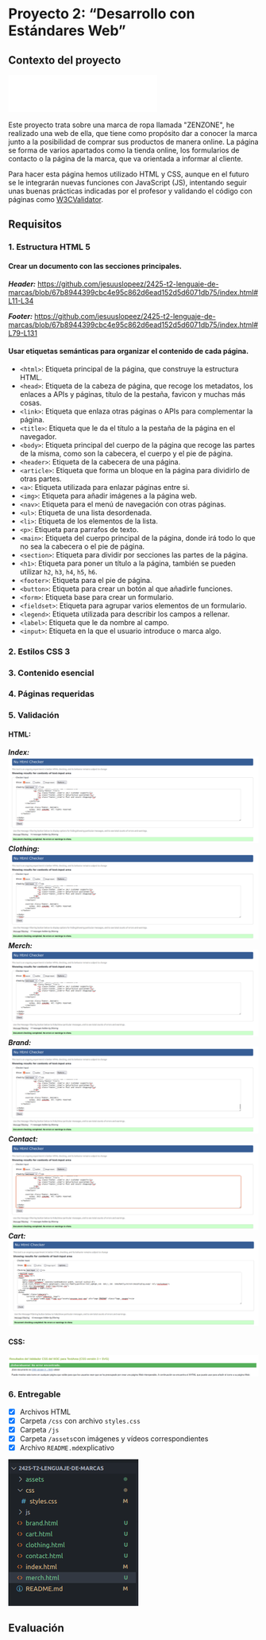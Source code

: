 # **Proyecto 2: “Desarrollo con Estándares Web”**
## Contexto del proyecto
<img src="assets/zenzone-text.png" width="300" height="75" alt="Descripción de la imagen">  

Este proyecto trata sobre una marca de ropa llamada "ZENZONE", he realizado una web de ella, que tiene como propósito dar a conocer la marca junto a la posibilidad de comprar sus productos de manera online. La página se forma de varios apartados como la tienda online, los formularios de contacto o la página de la marca, que va orientada a informar al cliente.

Para hacer esta página hemos utilizado HTML y CSS, aunque en el futuro se le integrarán nuevas funciones con JavaScript (JS), intentando seguir unas buenas prácticas indicadas por el profesor y validando el código con páginas como [W3CValidator](https://validator.w3.org/).


## Requisitos
### 1. Estructura HTML 5
#### Crear un documento con las secciones principales.  
***Header:***
https://github.com/jesuuslopeez/2425-t2-lenguaje-de-marcas/blob/67b8944399cbc4e95c862d6ead152d5d6071db75/index.html#L11-L34

***Footer:*** 
https://github.com/jesuuslopeez/2425-t2-lenguaje-de-marcas/blob/67b8944399cbc4e95c862d6ead152d5d6071db75/index.html#L79-L131

#### Usar etiquetas semánticas para organizar el contenido de cada página.
- `<html>`: Etiqueta principal de la página, que construye la estructura HTML.  
- `<head>`: Etiqueta de la cabeza de página, que recoge los metadatos, los enlaces a APIs y páginas, título de la pestaña, favicon y muchas más cosas.  
- `<link>`: Etiqueta que enlaza otras páginas o APIs para complementar la página.  
- `<title>`: Etiqueta que le da el título a la pestaña de la página en el navegador.   
- `<body>`:  Etiqueta principal del cuerpo de la página que recoge las partes de la misma, como son la cabecera, el cuerpo y el pie de página.  
- `<header>`: Etiqueta de la cabecera de una página.
- `<article>`: Etiqueta que forma un bloque en la página para dividirlo de otras partes.  
- `<a>`: Etiqueta utilizada para enlazar páginas entre si.
- `<img>`: Etiqueta para añadir imágenes a la página web.
- `<nav>`: Etiqueta para el menú de navegación con otras páginas.  
- `<ul>`: Etiqueta de una lista desordenada.  
- `<li>`: Etiqueta de los elementos de la lista.  
- `<p>`: Etiqueta para parrafos de texto.
- `<main>`: Etiqueta del cuerpo principal de la página, donde irá todo lo que no sea la cabecera o el pie de página.  
- `<section>`: Etiqueta para dividir por secciones las partes de la página.  
- `<h1>`: Etiqueta para poner un título a la página, también se pueden utilizar `h2`, `h3`, `h4`, `h5`, `h6`.
- `<footer>`: Etiqueta para el pie de página.
- `<button>`: Etiqueta para crear un botón al que añadirle funciones. 
- `<form>`: Etiqueta base para crear un formulario. 
- `<fieldset>`: Etiqueta para agrupar varios elementos de un formulario.  
- `<legend>`: Etiqueta utilizada para describir los campos a rellenar.  
- `<label>`: Etiqueta que le da nombre al campo.  
- `<input>`: Etiqueta en la que el usuario introduce o marca algo.  


### 2. Estilos CSS 3

### 3. Contenido esencial

### 4. Páginas requeridas

### 5. Validación
#### HTML:
***Index:***  
![Validación de la página index.](assets/val_index.png)  
***Clothing:***  
![Validación de la página clothing.](assets/val_clothing.png)  
***Merch:***  
![Validación de la página merch.](assets/val_merch.png)  
***Brand:***  
![Validación de la página brand.](assets/val_brand.png)  
***Contact:***  
![Validación de la página contact.](assets/val_contact.png)  
***Cart:***  
![Validación de la página cart.](assets/val_cart.png)  

#### CSS:
![Validación de la hoja de estilos.](assets/val_css.png)  
### 6. Entregable
 - [x] Archivos HTML
 - [x] Carpeta `/css` con archivo `styles.css`
 - [x] Carpeta `/js`
 - [x] Carpeta `/assets`con imágenes y vídeos correspondientes
 - [x] Archivo `README.md`explicativo  
 
![Estructura de carpetas y entregables.](assets/estructura.png)  

## Evaluación
